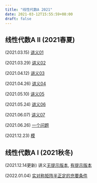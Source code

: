 ```yaml
---
title: "线性代数A 2021"
date: 2021-03-12T15:55:59+08:00
draft: false
---
```


## 线性代数A II (2021春夏)

(2021.03.15) [讲义01](../../Linear_Algebra_II/finished/01.pdf)

(2021.03.29) [讲义02](../../Linear_Algebra_II/finished/02.pdf)

(2021.04.12) [讲义03](../../Linear_Algebra_II/finished/03.pdf)

(2021.04.26) [讲义04](../../Linear_Algebra_II/finished/04.pdf)

(2021.05.10) [讲义05](../../Linear_Algebra_II/finished/05.pdf)

(2021.05.24) [讲义06](../../Linear_Algebra_II/finished/06.pdf)

(2021.06.07) [讲义07](../../Linear_Algebra_II/finished/07.pdf)

(2021.06.26) [一个问题](../../Linear_Algebra_II/finished/other.pdf)

(2021.12.23) [模](../../Linear_Algebra_II/finished/module.pdf)

## 线性代数A I (2021秋冬)

(2021.12.14更新) 讲义[无提示版本](../../Linear_Algebra_I/finish/1213.pdf),
[有提示版本](../../Linear_Algebra_I/finish/1213_answer.pdf)

(2022.01.04) [实对称矩阵半正定的充要条件](../../Linear_Algebra_I/finish/semi_SPD.pdf)
